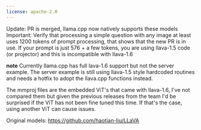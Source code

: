 ```yaml
---
license: apache-2.0
---
```

Update: PR is merged, llama.cpp now natively supports these models  
Important: Verify that processing a simple question with any image at least uses 1200 tokens of prompt processing, that shows that the new PR is in use.
If your prompt is just 576 + a few tokens, you are using llava-1.5 code (or projector) and this is incompatible with llava-1.6

**note** Currently llama.cpp has full lava-1.6 support but not the server example. The server example is still using llava-1.5 style hardcoded routines and needs a hotfix to adopt the llava.cpp functions instead.  


The mmproj files are the embedded ViT's that came with llava-1.6, I've not compared them but given the previous releases from the team I'd be surprised if the ViT has not been fine tuned this time.
If that's the case, using another ViT can cause issues.

Original models: https://github.com/haotian-liu/LLaVA

